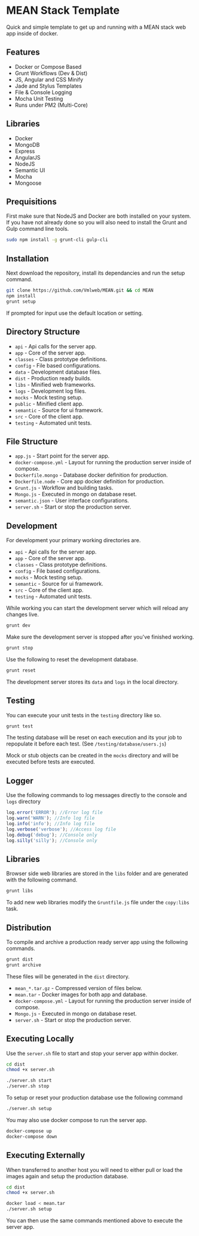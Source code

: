 # MEAN Stack Template

Quick and simple template to get up and running with a MEAN stack web app inside of docker.

## Features

  * Docker or Compose Based
  * Grunt Workflows (Dev & Dist)
  * JS, Angular and CSS Minify
  * Jade and Stylus Templates
  * File & Console Logging
  * Mocha Unit Testing
  * Runs under PM2 (Multi-Core)
  
## Libraries

  * Docker
  * MongoDB
  * Express
  * AngularJS
  * NodeJS
  * Semantic UI
  * Mocha
  * Mongoose

## Prequisitions

First make sure that NodeJS and Docker are both installed on your system.
If you have not already done so you will also need to install the Grunt and Gulp command line tools.

```bash
sudo npm install -g grunt-cli gulp-cli
```

## Installation

Next download the repository, install its dependancies and run the setup command.

```bash
git clone https://github.com/Vmlweb/MEAN.git && cd MEAN
npm install
grunt setup
```

If prompted for input use the default location or setting.

## Directory Structure

- `api` - Api calls for the server app.
- `app` - Core of the server app.
- `classes` - Class prototype definitions.
- `config` - File based configurations.
- `data` - Development database files.
- `dist` - Production ready builds.
- `libs` - Minified web frameworks.
- `logs` - Development log files.
- `mocks` - Mock testing setup.
- `public` - Minified client app.
- `semantic` - Source for ui framework.
- `src` - Core of the client app.
- `testing` - Automated unit tests.

## File Structure

- `app.js` - Start point for the server app.
- `docker-compose.yml` - Layout for running the production server inside of compose.
- `Dockerfile.mongo` - Database docker definition for production.
- `Dockerfile.node` - Core app docker definition for production.
- `Grunt.js` - Workflow and building tasks.
- `Mongo.js` - Executed in mongo on database reset.
- `semantic.json` - User interface configurations.
- `server.sh` - Start or stop the production server.

## Development

For development your primary working directories are.

- `api` - Api calls for the server app.
- `app` - Core of the server app.
- `classes` - Class prototype definitions.
- `config` - File based configurations.
- `mocks` - Mock testing setup.
- `semantic` - Source for ui framework.
- `src` - Core of the client app.
- `testing` - Automated unit tests.

While working you can start the development server which will reload any changes live.

```bash
grunt dev
```

Make sure the development server is stopped after you've finished working.

```bash
grunt stop
```

Use the following to reset the development database.

```bash
grunt reset
```

The development server stores its `data` and `logs` in the local directory.

## Testing

You can execute your unit tests in the `testing` directory like so.

```bash
grunt test
```

The testing database will be reset on each execution and its your job to repopulate it before each test. (See `/testing/database/users.js`)

Mock or stub objects can be created in the `mocks` directory and will be executed before tests are executed.

## Logger

Use the following commands to log messages directly to the console and `logs` directory

```javascript
log.error('ERROR'); //Error log file
log.warn('WARN'); //Info log file
log.info('info'); //Info log file
log.verbose('verbose'); //Access log file
log.debug('debug'); //Console only
log.silly('silly'); //Console only
```

## Libraries

Browser side web libraries are stored in the `libs` folder and are generated with the following command.

```bash
grunt libs
```

To add new web libraries modify the `Gruntfile.js` file under the `copy:libs` task.

## Distribution

To compile and archive a production ready server app using the following commands.

```bash
grunt dist
grunt archive
```

These files will be generated in the `dist` directory.

- `mean_*.tar.gz` - Compressed version of files below.
- `mean.tar` - Docker images for both app and database.
- `docker-compose.yml` - Layout for running the production server inside of compose.
- `Mongo.js` - Executed in mongo on database reset.
- `server.sh` - Start or stop the production server.

## Executing Locally

Use the `server.sh` file to start and stop your server app within docker.

```bash
cd dist
chmod +x server.sh

./server.sh start
./server.sh stop
```

To setup or reset your production database use the following command

```bash
./server.sh setup
```

You may also use docker compose to run the server app.

```bash
docker-compose up
docker-compose down
```

## Executing Externally

When transferred to another host you will need to either pull or load the images again and setup the production database.

```bash
cd dist
chmod +x server.sh

docker load < mean.tar
./server.sh setup
```

You can then use the same commands mentioned above to execute the server app.